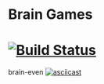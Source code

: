 # Brain Games
[![Build Status](https://travis-ci.com/odessit-qwerty/python-project-lvl1.svg?branch=master)](https://travis-ci.com/odessit-qwerty/python-project-lvl1)
=======

brain-even
[![asciicast](https://asciinema.org/a/m82Szlz0snMXC5cxBsLRWcFIv.svg)](https://asciinema.org/a/m82Szlz0snMXC5cxBsLRWcFIv)
